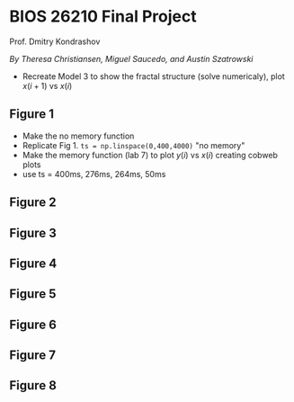 # BIOS 26210 Final Project
Prof. Dmitry Kondrashov

*By Theresa Christiansen, Miguel Saucedo, and Austin Szatrowski*


* Recreate Model 3 to show the fractal structure (solve numericaly), plot $x(i+1)$ vs $x(i)$

## Figure 1
* Make the no memory function
* Replicate Fig 1. `ts = np.linspace(0,400,4000)`  "no memory"
* Make the memory function (lab 7) to plot $y(i)$ vs $x(i)$ creating cobweb plots
* use ts = 400ms, 276ms, 264ms, 50ms
## Figure 2
## Figure 3
## Figure 4
## Figure 5
## Figure 6
## Figure 7
## Figure 8